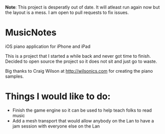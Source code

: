 **Note**: This project is desperatly out of date. It will atleast run again now but the layout is a mess. I am open to pull requests to fix issues.


MusicNotes
==========

iOS piano application for iPhone and iPad

This is a project that I started a while back and never got time to finish. Decided to
open source the project so it does not sit and just go to waste.

Big thanks to Craig Wilson at http://wilsonics.com for creating the piano samples.


Things I would like to do:
===========================
- Finish the game engine so it can be used to help teach folks to read music
- Add a mesh transport that would allow anybody on the Lan to have a jam session with
everyone else on the Lan
